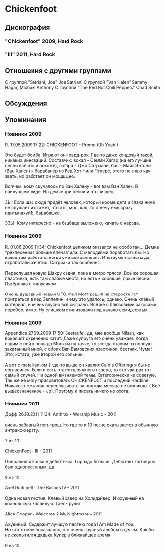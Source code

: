 # Chickenfoot



## Дискография

### "Chickenfoot" 2009, Hard Rock



### "III" 2011, Hard Rock




## Отношения с другими группами

C группой "Satriani, Joe" Joe Satriani
C группой "Van Halen" Sammy Hagar, Michael Anthony
C группой "The Red Hot Chili Peppers" Chad Smith

## Обсуждения


## Упоминания

### Новинки 2009

R. 17.05.2009 17:22:
CHICKENFOOT - Promo (Oh Yeah!)<BR><BR>Это будет бомба. Играют они хард-рок. Где-то даже кондовый такой, никаких инноваций. Составчик: вокал - Сэмми Хагар (на его лучшие песни всё это и похоже), гитара - Джо Сатриани, бас - Майк Энтони (Ван Хален) и барабанер из Ред Хот Чили Пеперс, этого не знаю как звать, но работает он мощщщно.<BR><BR>Вопчем, кому скучалось по Ван Халену - вот вам Ван Хален. В наилучшем виде. На демке три песни и это пиздец. <BR><BR>ЗЫ: Если щас сюда придёт человек, который кроме дэта и блэка ничё не слушает и скажет, что это, мол, кал, то отвечу ему сразу: идитынахуйЪ, барабашка. <BR><BR>ЗЗЫ: Кому интересно - на бацбаце выложено, качать с народа.

### Новинки 2009

R. 01.06.2009 11:34:
Chickenfoot целиком оказался не особо так... Демка трёхпесенная больше впечатлила. С мелодиями поработать бы. Но какое там работать, когда уже всё записано. Инструменталисты да, отработали зачётно. Сатриани так особенно.<BR><BR>Переслушал новую Шакру сёдня, пока в метро трясся. Всё же хорошая пластинка, есть там слабые места, но есть и хорошие, яркие песни. Пятёрочка с минусиком. <BR><BR>Очень душевный новый UFO. Фил Могг решил на старости лет поиграться в лед Зеппелин, и ему это удалось, однако. Очень клёвый материал, и очень вкусно всё сыграно. Всё же с блюзовыми закосами перебор, имхо. Ну слишком стилизовали под начало семидесятых.  

### Новинки 2009

Appendics 27.09.2009 17:50:
Seeteufel, да, мне вообще Nilsen, как вокалист охрененно катит. Даже супруга его очень уважает. Когда ездим с ней в ночь до Москвы на тачке, то всегда ставим на полную закатанный мной, с обоих Виг-Вамовских пластинок, бестник. Чума! <BR>Это, кстати, уже второй его сольник.<BR><BR>А вот с metallian-ом ( где-то выше он хвалил Cain's Offering) я бы не согласился. Если и есть эталон шняжного павера, то это как-раз тот самый случай. Ни одной вменяемой темы. Категорически не советую. Так же не могу присоветовать CHICKENFOOT и последний Hardline. Никакого желания переслушивать за полтора месяца не возникло. ( Всё вышеозначенное - Jp). Поэтому и писать ничего не охота.

### Новинки 2011

Дофф 26.10.2011 11:34:
Anthrax - Worship Music - 2011<BR><BR>очень забавный поп-трэш. Но где то к 10 песне скатывается в обычную антракс-херату.<BR><BR>7 из 10<BR><BR>ChickenFoot - III - 2011<BR><BR>Понравился больше дебютника. Гораздо больше. Дебютник гогнецом был однопесенным. да.<BR><BR>8 из 10<BR><BR>Axel Rudi pell - The Ballads IV - 2011<BR><BR>Одна новая пестня. Клёвый кавер на Холидайвер. И охуенный на коэновскую Халлилую. Гаели рулит<BR><BR>Alice Cooper  - Welcome 2 My Nightmare  - 2011<BR><BR>Ахуенный. Содержит лучшую пестню года I Am Made of You.<BR>Но что то мне показалось, что очень грусный альбом в целом. Как бы не скопытился дядька Купер в ближайшее время.<BR><BR>9 из 10<BR><BR>

